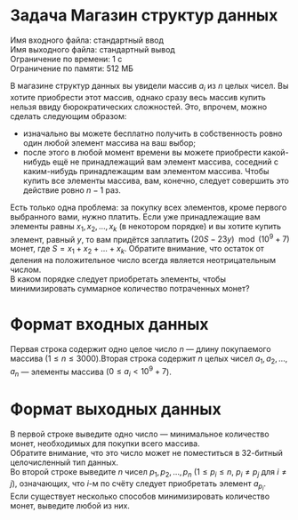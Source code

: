 # Задача Магазин структур данных
Имя входного файла: стандартный ввод  
Имя выходного файла: стандартный вывод  
Ограничение по времени: 1 с  
Ограничение по памяти: 512 МБ
        
В магазине структур данных вы увидели массив $a_i$ из $n$ целых чисел. Вы хотите приобрести этот массив, однако сразу весь массив купить нельзя ввиду бюрократических сложностей. Это, впрочем, можно сделать следующим образом:
 * изначально вы можете бесплатно получить в собственность ровно один любой элемент массива на ваш выбор;
 * после этого в любой момент времени вы можете приобрести какой-нибудь ещё не принадлежащий вам элемент массива, соседний с каким-нибудь принадлежащим вам элементом массива. Чтобы купить все элементы массива, вам, конечно, следует совершить это действие ровно $n - 1$ раз.  

Есть только одна проблема: за покупку всех элементов, кроме первого выбранного вами, нужно платить. Если уже принадлежащие вам элементы равны $x_1, x_2, \ldots, x_k$ (в некотором порядке) и вы хотите купить элемент, равный $y$, то вам придётся заплатить $(20S - 23y) \mod (10^9 + 7)$ монет, где $S = x_1 + x_2 + \ldots + x_k$. Обратите внимание, что остаток от деления на положительное число всегда является неотрицательным числом.  
В каком порядке следует приобретать элементы, чтобы минимизировать суммарное количество потраченных монет?

# Формат входных данных
Первая строка содержит одно целое число $n$ — длину покупаемого массива ($1 \leqslant n \leqslant 3000$).Вторая строка содержит $n$ целых чисел $a_1, a_2, \ldots, a_n$ — элементы массива ($0 \leqslant a_i < 10^9 + 7$).

# Формат выходных данных
В первой строке выведите одно число — минимальное количество монет, необходимых для покупки всего массива.  
Обратите внимание, что это число может не поместиться в 32-битный целочисленный тип данных.  
Во второй строке выведите $n$ чисел $p_1, p_2, \ldots, p_n$ ($1 \leqslant p_i \leqslant n$, $p_i \ne p_j$ для $i \ne j$), означающих, что $i$-м по счёту следует приобретать элемент $a_{p_i}$.  
Если существует несколько способов минимизировать количество монет, выведите любой из них.